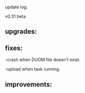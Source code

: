 update log.

v0.31 beta

upgrades:
 -



fixes:
 -
 -crash when DUOM file doesn't exist.
 
 -upload when task running.



improvements:
 -


